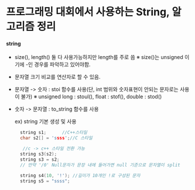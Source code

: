 # 프로그래밍 대회에서 사용하는 String, 알고리즘 정리

#### string
- size(), length() 둘 다 사용가능하지만 length를 주로 씀
 ※ size()는 unsigned 이기에 -인 경우를 파악하고 있어야함.
- 문자열 크기 비교를 연산자로 할 수 있음.
- 문자열 -> 숫자 : stoi 함수를 사용(단, int 범위와 숫자표현이 안되는 문자로는 사용이 불가)
 ※ unsigned long : stoul(), float : stof(), double : stod()
- 숫자 -> 문자열 : to_string 함수를 사용

  ex) string 기본 생성 및 사용
  ```cpp
    string s1;      //C++스타일
    char s2[] = 'ssss';//C 스타일

     //c -> c++ 스타일 전환 가능
    string s3(s2); 
    string s3 = s2;
    // 만약 '/0' Null문자가 문장 내에 들어가면 null 기준으로 문자열이 split

    string s4(10, '!'); //길이가 10개인 !로 구성된 문자
    string s5 = "ssss";
  ```
